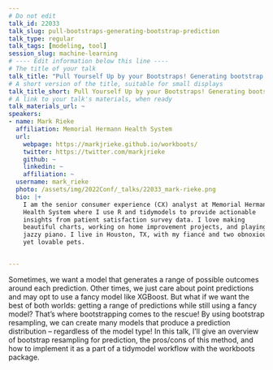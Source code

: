 ```yaml
---
# Do not edit
talk_id: 22033
talk_slug: pull-bootstraps-generating-bootstrap-prediction
talk_type: regular
talk_tags: [modeling, tool]
session_slug: machine-learning
# ---- Edit information below this line ----
# The title of your talk
talk_title: "Pull Yourself Up by your Bootstraps! Generating bootstrap prediction intervals from a tidymodels workflow with the workboots package"
# A short version of the title, suitable for small displays
talk_title_short: Pull Yourself Up by your Bootstraps! Generating bootstrap prediction intervals from a tidymodels workflow with the workboots package
# A link to your talk's materials, when ready
talk_materials_url: ~
speakers:
- name: Mark Rieke
  affiliation: Memorial Hermann Health System
  url:
    webpage: https://markjrieke.github.io/workboots/
    twitter: https://twitter.com/markjrieke
    github: ~
    linkedin: ~
    affiliation: ~
  username: mark_rieke
  photo: /assets/img/2022Conf/_talks/22033_mark-rieke.png
  bio: |+
    I am the senior consumer experience (CX) analyst at Memorial Hermann
    Health System where I use R and tidymodels to provide actionable
    insights from patient satisfaction survey data. I love making
    beautiful charts, working on home improvement projects, and playing
    jazzy piano. I live in Houston, TX, with my fiancé and two obnoxious
    yet lovable pets.


---
```


<!-- ABSTRACT ----
Please write abstract below. You may use simple markdown (links, code style, bold, italics)
-->

Sometimes, we want a model that generates a range of possible outcomes around
each prediction. Other times, we just care about point predictions and may
opt to use a fancy model like XGBoost. But what if we want the best of both
worlds: getting a range of predictions while still using a fancy model? That’s
where bootstrapping comes to the rescue! By using bootstrap resampling, we can
create many models that produce a prediction distribution – regardless of the
model type! In this talk, I’ll give an overview of bootstrap resampling for
prediction, the pros/cons of this method, and how to implement it as a part of a
tidymodel workflow with the workboots package.
